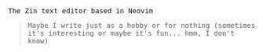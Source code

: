 <samp>
 
The Zin text editor based in Neovim

> Maybe I write just as a hobby or for nothing (sometimes it's interesting or maybe it's fun... hmm, I don't know)

 </samp>
